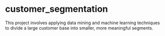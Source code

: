 # customer_segmentation
This project involves applying data mining and machine learning techniques to divide a large customer base into smaller, more meaningful segments.
